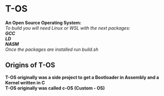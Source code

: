 # T-OS
**An Open Source Operating System:** <br />
*To build you will need Linux or WSL with the next packages:* <br />
***GCC*** <br />
***LD*** <br />
***NASM*** <br />
*Once the packages are installed run build.sh*

## Origins of T-OS
**T-OS originally was a side project to get a Bootloader in Assembly and a Kernel written in C** <br />
**T-OS originally was called c-OS (Custom - OS)**

